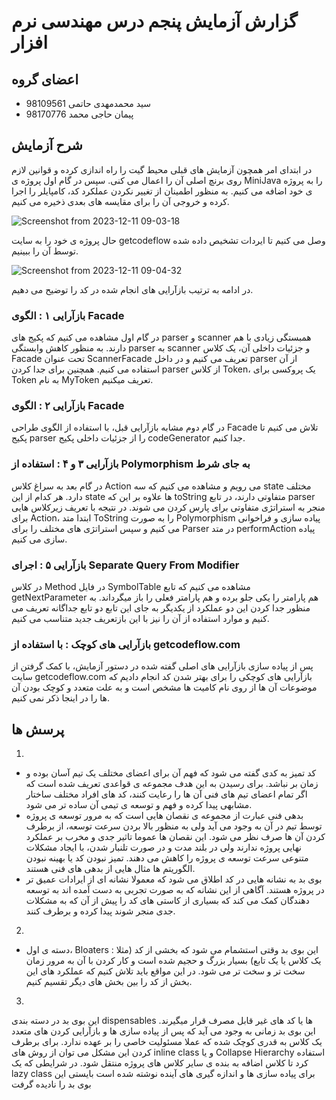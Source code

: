 # گزارش آزمایش پنجم درس مهندسی نرم افزار

## اعضای گروه

+ سید محمدمهدی حاتمی 98109561
+ پیمان حاجی محمد 98170776

## شرح آزمایش

در ابتدای امر همچون آزمایش های قبلی محیط گیت را راه اندازی کرده و قوانین لازم روی برنچ اصلی آن را اعمال می کنی. 
سپس در گام اول پروژه ی MiniJava را به پروژه ی خود اضافه می کنیم. به منظور اطمینان از تغییر نکردن عملکرد کد، کامپایلر را اجرا کرده و خروجی آن را برای مقایسه های بعدی ذخیره می کنیم. 

![Screenshot from 2023-12-11 09-03-18](https://github.com/smmhatami/SE-Lab6/assets/62210297/e679187f-07ef-46bc-b393-7d6e4e6e35ad)

حال پروژه ی خود را به سایت getcodeflow وصل می کنیم تا ایردات تشخیص داده شده توسط آن را ببینیم. 

![Screenshot from 2023-12-11 09-04-32](https://github.com/smmhatami/SE-Lab6/assets/62210297/28bc5b6e-39ba-4dc9-92f3-a2f182900882)

در ادامه به ترتیب بازآرایی های انجام شده در کد را توضیح می دهیم. 

### بازآرایی ۱ : الگوی Facade 
در گام اول مشاهده می کنیم که پکیج های parser و scanner همبستگی زیادی با هم دارند. به منظور کاهش وابستگی parser به scanner و جزئیات داخلی آن، یک کلاس Facade تحت عنوان ScannerFacade تعریف می کنیم و در داخل parser از آن استفاده می کنیم. همچنین برای جدا کردن parser از کلاس Token، یک پروکسی برای Token به نام MyToken تعریف میکنیم. 

### بازآرایی ۲ : الگوی Facade 
در گام دوم مشابه بازآرایی قبل، با استفاده از الگوی طراحی Facade تلاش می کنیم تا پکیج parser را از جزئیات داخلی پکیج codeGenerator جدا کنیم. 

### بازآرایی ۳ و ۴ :‌ استفاده از Polymorphism به جای شرط
در گام بعد به سراغ کلاس Action می رویم و مشاهده می کنیم که سه state مختلف دارد. هر کدام از این state ها علاوه بر این که toString متفاوتی دارند، در تابع parser منجر به استراتژی متفاوتی برای پارس کردن می شوند. در نتیجه با تعریف زیرکلاس هایی برای Action، ابتدا متد ToString را به صورت Polymorphism پیاده سازی و فراخوانی می کنیم و سپس استراتژی های مختلف را برای Parser در متد performAction پیاده سازی می کنیم. 

### بازآرایی ۵ :‌ اجرای Separate Query From Modifier
در کلاس Method در فایل SymbolTable مشاهده می کنیم که تابع getNextParameter هم پارامتر را یکی جلو برده و هم پارامتر فعلی را باز میگرداند. به منظور جدا کردن این دو عملکرد از یکدیگر به جای این تابع دو تابع جداگانه تعریف می کنیم و موارد استفاده از آن را نیز با این بازتعریف جدید متناسب می کنیم. 

### بازآرایی های کوچک : با استفاده از getcodeflow.com
پس از پیاده سازی بازآرایی های اصلی گفته شده در دستور آزمایش، با کمک گرفتن از سایت getcodeflow.com بازآرایی های کوچکی را برای بهتر شدن کد انجام دادیم که موضوعات آن ها از روی نام کامیت ها مشخص است و به علت متعدد و کوچک بودن آن ها را در اینجا ذکر نمی کنیم. 

## پرسش ها 
1. 
* کد تمیز به کدی گفته می شود که فهم آن برای اعضای مختلف یک تیم آسان بوده و زمان بر نباشد. برای رسیدن به این هدف مجموعه ی قواعدی تعریف شده است که اگر تمام اعضای تیم های فنی آن ها را رعایت کنند، کد های افراد مختلف ساختار مشابهی پیدا کرده و فهم و توسعه ی تیمی آن ساده تر می شود.
* بدهی فنی عبارت از مجموعه ی نقصان هایی است که به مرور توسعه ی پروژه توسط تیم در آن به وجود می آید ولی به منظور بالا بردن سرعت توسعه، از برطرف کردن آن ها صرف نظر می شود. این نقصان ها عموما تاثیر جدی و مخرب بر عملکرد نهایی پروژه ندارند ولی در بلند مدت و در صورت تلنبار شدن، با ایجاد مشکلات متنوعی سرعت توسعه ی پروژه را کاهش می دهند. تمیز نبودن کد یا بهینه نبودن الگوریتم ها مثال هایی از بدهی های فنی هستند.
* بوی بد به نشانه هایی در کد اطلاق می شود که معمولا نشانه ای از ایرادات عمیق تر در پروژه هستند. آگاهی از این نشانه که به صورت تجربی به دست آمده اند به توسعه دهندگان کمک می کند که بسیاری از کاستی های کد را پیش از آن که به مشکلات جدی منجر شوند پیدا کرده و برطرف کنند.

2. 
* دسته ی اول، Bloaters :‌ این بوی بد وقتی استشمام می شود که بخشی از کد (مثلا یک کلاس یا یک تابع) بسیار بزرگ و حجیم شده است و کار کردن با آن به مرور زمان سخت تر و سخت تر می شود. در این مواقع باید تلاش کنیم که عملکرد های این بخش از کد را بین بخش های دیگر تقسیم کنیم. 



3. 
این بوی بد در دسته بندی dispensables ها یا کد های غیر قابل مصرف قرار میگیرند. این بوی بد زمانی به وجود می آید که پس از پیاده سازی ها و بازآرایی کردن های متعدد یک کلاس به قدری کوچک شده که عملا مسئولیت خاصی را بر عهده ندارد. برای برطرف کردن این مشکل می توان از روش های inline class و یا Collapse Hierarchy استفاده کرد تا کلاس اضافه به بنده ی سایر کلاس های پروژه منتقل شود. در شرایطی که یک lazy class برای پیاده سازی ها و اندازه گیری های آینده نوشته شده است بایستی این بوی بد را نادیده گرفت
